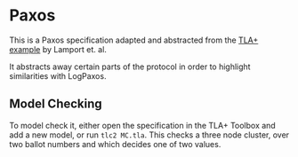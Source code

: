 # Paxos
This is a Paxos specification adapted and abstracted from the [TLA+ example](https://github.com/tlaplus/Examples/blob/master/specifications/Paxos/Paxos.tla) by Lamport et. al.

It abstracts away certain parts of the protocol in order to highlight similarities with LogPaxos.

## Model Checking
To model check it, either open the specification in the TLA+ Toolbox and add a new model, or run `tlc2 MC.tla`. This checks a three node cluster, over two ballot numbers and which decides one of two values.
